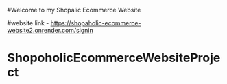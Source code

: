 #Welcome to my Shopalic Ecommerce Website

#website link - https://shopaholic-ecommerce-website2.onrender.com/signin

# ShopoholicEcommerceWebsiteProject
